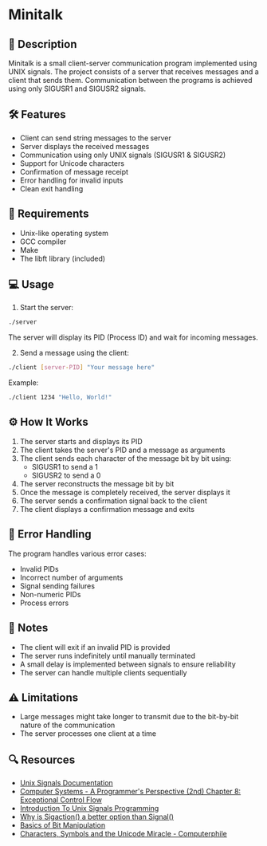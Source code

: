 # Minitalk

## 📝 Description
Minitalk is a small client-server communication program implemented using UNIX signals. The project consists of a server that receives messages and a client that sends them. Communication between the programs is achieved using only SIGUSR1 and SIGUSR2 signals.

## 🛠️ Features
- Client can send string messages to the server
- Server displays the received messages
- Communication using only UNIX signals (SIGUSR1 & SIGUSR2)
- Support for Unicode characters
- Confirmation of message receipt
- Error handling for invalid inputs
- Clean exit handling

## 🔧 Requirements
- Unix-like operating system
- GCC compiler
- Make
- The libft library (included)

## 💻 Usage

1. Start the server:
```bash
./server
```
The server will display its PID (Process ID) and wait for incoming messages.

2. Send a message using the client:
```bash
./client [server-PID] "Your message here"
```

Example:
```bash
./client 1234 "Hello, World!"
```

## ⚙️ How It Works
1. The server starts and displays its PID
2. The client takes the server's PID and a message as arguments
3. The client sends each character of the message bit by bit using:
   - SIGUSR1 to send a 1
   - SIGUSR2 to send a 0
4. The server reconstructs the message bit by bit
5. Once the message is completely received, the server displays it
6. The server sends a confirmation signal back to the client
7. The client displays a confirmation message and exits

## 🚨 Error Handling
The program handles various error cases:
- Invalid PIDs
- Incorrect number of arguments
- Signal sending failures
- Non-numeric PIDs
- Process errors

## 📌 Notes
- The client will exit if an invalid PID is provided
- The server runs indefinitely until manually terminated
- A small delay is implemented between signals to ensure reliability
- The server can handle multiple clients sequentially

## ⚠️ Limitations
- Large messages might take longer to transmit due to the bit-by-bit nature of the communication
- The server processes one client at a time

## 🔍 Resources
- [Unix Signals Documentation](https://man7.org/linux/man-pages/man7/signal.7.html)
- [Computer Systems - A Programmer's Perspective (2nd) Chapter 8: Exceptional Control Flow](https://github.com/shihyu/CSAPP2e/blob/master/Computer%20Systems%20-%20A%20Programmer's%20Perspective%20(2nd).pdf)
- [Introduction To Unix Signals Programming](https://www.cs.kent.edu/~ruttan/sysprog/lectures/signals.html)
- [Why is Sigaction() a better option than Signal()](https://elliotth.blogspot.com/2011/05/signal2-versus-sigaction2.html)
- [Basics of Bit Manipulation](https://www.hackerearth.com/practice/basic-programming/bit-manipulation/basics-of-bit-manipulation/tutorial/)
- [Characters, Symbols and the Unicode Miracle - Computerphile](https://www.youtube.com/watch?v=MijmeoH9LT4)

